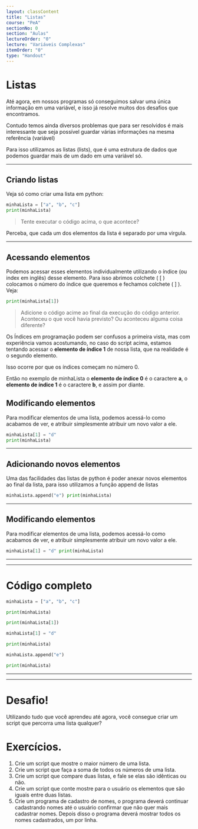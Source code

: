 ```yaml
---
layout: classContent
title: "Listas"
course: "PeA"
sectionNo: 0
section: "Aulas"
lectureOrder: "0"
lecture: "Variáveis Complexas"
itemOrder: "0"
type: "Handout"
---
```


# Listas


Até agora, em nossos programas só conseguimos salvar uma única informação em uma
variável, e isso já resolve muitos dos desafios que encontramos.
  
Contudo temos ainda diversos problemas que para ser resolvidos é mais interessante
que seja possível guardar várias informações na mesma referência (variável)
 
Para isso utilizamos as listas (lists), que é uma estrutura de dados que podemos
guardar mais de um dado em uma variável só. 

---

## Criando listas

Veja só como criar uma lista em python:



```python
minhaLista = ["a", "b", "c"]
print(minhaLista)
```


> Tente executar o código acima, o que acontece?


Perceba, que cada um dos elementos da lista é separado por uma virgula.

---

## Acessando elementos

Podemos acessar esses elementos individualmente utilizando o índice (ou index em
inglês) desse elemento. Para isso abrimos colchete ( [ ) colocamos o número do 
índice que queremos e fechamos colchete ( ] ). Veja: 



```python
print(minhaLista[1])
```


> Adicione o código acime ao final da execução do código anterior. Aconteceu o 
que você havia previsto? Ou aconteceu alguma coisa diferente?

Os Índices em programação podem ser confusos a primeira vista, mas com experiência
vamos acostumando, no caso do script acima, estamos tentando acessar o **elemento 
de índice 1** de nossa lista, que na realidade é o segundo elemento. 

Isso ocorre por que os índices começam no número 0. 

Então no exemplo de minhaLista o **elemento de índice 0** é o caractere **a**, o
**elemento de índice 1** é o caractere **b**, e assim por diante.

 
## Modificando elementos

Para modificar elementos de uma lista, podemos acessá-lo como acabamos de ver, e
atribuir simplesmente atribuir um novo valor a ele. 


```python
minhaLista[1] = "d"
print(minhaLista)
```


---

## Adicionando novos elementos

Uma das facilidades das listas de python é poder anexar novos elementos ao final
da lista, para isso utilizamos a função append de listas


```python 
minhaLista.append("e") print(minhaLista)
```


---

## Modificando elementos

Para modificar elementos de uma lista, podemos acessá-lo como acabamos de ver, e
atribuir simplesmente atribuir um novo valor a ele. 

```python 
minhaLista[1] = "d" print(minhaLista) 
```

---


---

# Código completo 

```python 
minhaLista = ["a", "b", "c"]

print(minhaLista)

print(minhaLista[1])

minhaLista[1] = "d"

print(minhaLista)

minhaLista.append("e")

print(minhaLista)
```

---


---

# Desafio!

Utilizando tudo que você aprendeu até agora, você consegue criar um script que
percorra uma lista qualquer?


# Exercícios.

1. Crie um script que mostre o maior número de uma lista. 
1. Crie um script que faça a soma de todos os números de uma lista.
1. Crie um script que compare duas listas, e fale se elas são idênticas ou não.
1. Crie um script que conte mostre para o usuário os elementos que são iguais
   entre duas listas.
1. Crie um programa de cadastro de nomes, o programa deverá continuar
   cadastrando nomes até o usuário confirmar que não quer mais cadastrar nomes.
   Depois disso o programa deverá mostrar todos os nomes cadastrados, um por
   linha.


